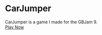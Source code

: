 # CarJumper
CarJumper is a game I made for the GBJam 9.<br>
<a href="https://maveeyt.itch.io/car-jumper">Play Now</a>
